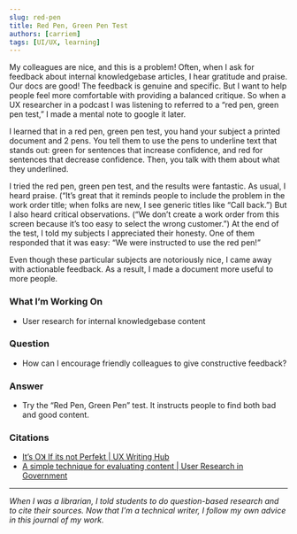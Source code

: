 ```yaml
---
slug: red-pen
title: Red Pen, Green Pen Test
authors: [carriem]
tags: [UI/UX, learning]
---
```

My colleagues are nice, and this is a problem! Often, when I ask for feedback about internal knowledgebase articles, I hear gratitude and praise. Our docs are good! The feedback is genuine and specific. But I want to help people feel more comfortable with providing a balanced critique. So when a UX researcher in a podcast I was listening to referred to a “red pen, green pen test,” I made a mental note to google it later.

I learned that in a red pen, green pen test, you hand your subject a printed document and 2 pens. You tell them to use the pens to underline text that stands out: green for sentences that increase confidence, and red for sentences that decrease confidence. Then, you talk with them about what they underlined.

I tried the red pen, green pen test, and the results were fantastic. As usual, I heard praise. (“It’s great that it reminds people to include the problem in the work order title; when folks are new, I see generic titles like “Call back.”) But I also heard critical observations. (“We don’t create a work order from this screen because it’s too easy to select the wrong customer.”) At the end of the test, I told my subjects I appreciated their honesty. One of them responded that it was easy:  “We were instructed to use the red pen!”

Even though these particular subjects are notoriously nice, I came away with actionable feedback. As a result, I made a document more useful to more people.

### What I’m Working On

* User research for internal knowledgebase content

### Question

* How can I encourage friendly colleagues to give constructive feedback?

### Answer

* Try the “Red Pen, Green Pen” test. It instructs people to find both bad and good content.

### Citations

* [It’s Oꓘ If its not Perfekt | UX Writing Hub](https://uxwritinghub.com/its-ok-if-its-not-perfect/)
* [A simple technique for evaluating content | User Research in Government](https://userresearch.blog.gov.uk/2014/09/02/a-simple-technique-for-evaluating-content/)

___

*When I was a librarian, I told students to do question-based research and to cite their sources. Now that I'm a technical writer, I follow my own advice in this journal of my work.*

